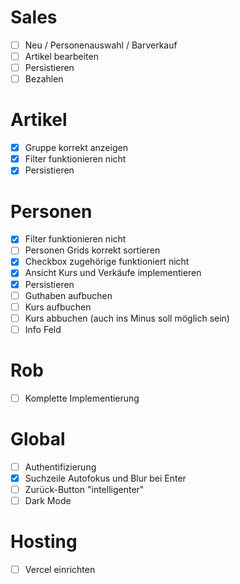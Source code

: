# Sales
- [ ] Neu / Personenauswahl / Barverkauf 
- [ ] Artikel bearbeiten 
- [ ] Persistieren 
- [ ] Bezahlen 

# Artikel
- [x] Gruppe korrekt anzeigen
- [x] Filter funktionieren nicht 
- [x] Persistieren 

# Personen
- [x] Filter funktionieren nicht
- [ ] Personen Grids korrekt sortieren 
- [x] Checkbox zugehörige funktioniert nicht 
- [x] Ansicht Kurs und Verkäufe implementieren 
- [x] Persistieren 
- [ ] Guthaben aufbuchen 
- [ ] Kurs aufbuchen
- [ ] Kurs abbuchen (auch ins Minus soll möglich sein) 
- [ ] Info Feld 

# Rob
- [ ] Komplette Implementierung 

# Global
- [ ] Authentifizierung 
- [x] Suchzeile Autofokus und Blur bei Enter 
- [ ] Zurück-Button "intelligenter"
- [ ] Dark Mode

# Hosting
- [ ] Vercel einrichten